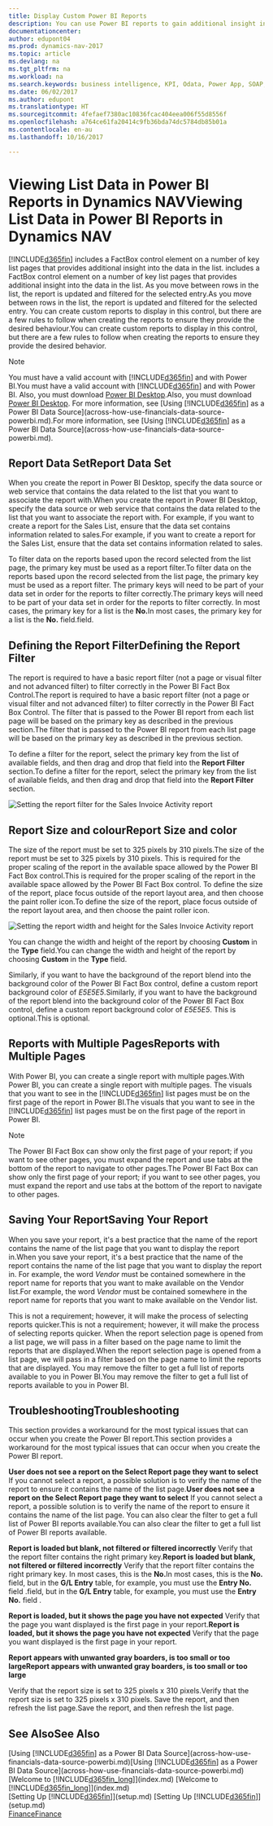 ```yaml
---
title: Display Custom Power BI Reports
description: You can use Power BI reports to gain additional insight into data in lists in Dynamics NAV.
documentationcenter: 
author: edupont04
ms.prod: dynamics-nav-2017
ms.topic: article
ms.devlang: na
ms.tgt_pltfrm: na
ms.workload: na
ms.search.keywords: business intelligence, KPI, Odata, Power App, SOAP, analysis
ms.date: 06/02/2017
ms.author: edupont
ms.translationtype: HT
ms.sourcegitcommit: 4fefaef7380ac10836fcac404eea006f55d8556f
ms.openlocfilehash: a764ce61fa20414c9fb36bda74dc5784db85b01a
ms.contentlocale: en-au
ms.lasthandoff: 10/16/2017

---
```

# <a name="viewing-list-data-in-power-bi-reports-in-dynamics-nav"></a><span data-ttu-id="bf35c-103">Viewing List Data in Power BI Reports in Dynamics NAV</span><span class="sxs-lookup"><span data-stu-id="bf35c-103">Viewing List Data in Power BI Reports in Dynamics NAV</span></span>
[!INCLUDE[d365fin](includes/d365fin_md.md)]<span data-ttu-id="bf35c-104"> includes a FactBox control element on a number of key list pages that provides additional insight into the data in the list.</span><span class="sxs-lookup"><span data-stu-id="bf35c-104"> includes a FactBox control element on a number of key list pages that provides additional insight into the data in the list.</span></span> <span data-ttu-id="bf35c-105">As you move between rows in the list, the report is updated and filtered for the selected entry.</span><span class="sxs-lookup"><span data-stu-id="bf35c-105">As you move between rows in the list, the report is updated and filtered for the selected entry.</span></span> <span data-ttu-id="bf35c-106">You can create custom reports to display in this control, but there are a few rules to follow when creating the reports to ensure they provide the desired behaviour.</span><span class="sxs-lookup"><span data-stu-id="bf35c-106">You can create custom reports to display in this control, but there are a few rules to follow when creating the reports to ensure they provide the desired behavior.</span></span>  

> [!NOTE]  
>   <span data-ttu-id="bf35c-107">You must have a valid account with [!INCLUDE[d365fin](includes/d365fin_md.md)] and with Power BI.</span><span class="sxs-lookup"><span data-stu-id="bf35c-107">You must have a valid account with [!INCLUDE[d365fin](includes/d365fin_md.md)] and with Power BI.</span></span> <span data-ttu-id="bf35c-108">Also, you must download [Power BI Desktop](https://powerbi.microsoft.com/en-us/desktop/).</span><span class="sxs-lookup"><span data-stu-id="bf35c-108">Also, you must download [Power BI Desktop](https://powerbi.microsoft.com/en-us/desktop/).</span></span> <span data-ttu-id="bf35c-109">For more information, see [Using [!INCLUDE[d365fin](includes/d365fin_md.md)] as a Power BI Data Source](across-how-use-financials-data-source-powerbi.md).</span><span class="sxs-lookup"><span data-stu-id="bf35c-109">For more information, see [Using [!INCLUDE[d365fin](includes/d365fin_md.md)] as a Power BI Data Source](across-how-use-financials-data-source-powerbi.md).</span></span>  

## <a name="report-data-set"></a><span data-ttu-id="bf35c-110">Report Data Set</span><span class="sxs-lookup"><span data-stu-id="bf35c-110">Report Data Set</span></span>
<span data-ttu-id="bf35c-111">When you create the report in Power BI Desktop, specify the data source or web service that contains the data related to the list that you want to associate the report with.</span><span class="sxs-lookup"><span data-stu-id="bf35c-111">When you create the report in Power BI Desktop, specify the data source or web service that contains the data related to the list that you want to associate the report with.</span></span> <span data-ttu-id="bf35c-112">For example, if you want to create a report for the Sales List, ensure that the data set contains information related to sales.</span><span class="sxs-lookup"><span data-stu-id="bf35c-112">For example, if you want to create a report for the Sales List, ensure that the data set contains information related to sales.</span></span>  

<span data-ttu-id="bf35c-113">To filter data on the reports based upon the record selected from the list page, the primary key must be used as a report filter.</span><span class="sxs-lookup"><span data-stu-id="bf35c-113">To filter data on the reports based upon the record selected from the list page, the primary key must be used as a report filter.</span></span> <span data-ttu-id="bf35c-114">The primary keys will need to be part of your data set in order for the reports to filter correctly.</span><span class="sxs-lookup"><span data-stu-id="bf35c-114">The primary keys will need to be part of your data set in order for the reports to filter correctly.</span></span> <span data-ttu-id="bf35c-115">In most cases, the primary key for a list is the **No.**</span><span class="sxs-lookup"><span data-stu-id="bf35c-115">In most cases, the primary key for a list is the **No.**</span></span> <span data-ttu-id="bf35c-116">field.</span><span class="sxs-lookup"><span data-stu-id="bf35c-116">field.</span></span>  

## <a name="defining-the-report-filter"></a><span data-ttu-id="bf35c-117">Defining the Report Filter</span><span class="sxs-lookup"><span data-stu-id="bf35c-117">Defining the Report Filter</span></span>
<span data-ttu-id="bf35c-118">The report is required to have a basic report filter (not a page or visual filter and not advanced filter) to filter correctly in the Power BI Fact Box Control.</span><span class="sxs-lookup"><span data-stu-id="bf35c-118">The report is required to have a basic report filter (not a page or visual filter and not advanced filter) to filter correctly in the Power BI Fact Box Control.</span></span> <span data-ttu-id="bf35c-119">The filter that is passed to the Power BI report from each list page will be based on the primary key as described in the previous section.</span><span class="sxs-lookup"><span data-stu-id="bf35c-119">The filter that is passed to the Power BI report from each list page will be based on the primary key as described in the previous section.</span></span>  

<span data-ttu-id="bf35c-120">To define a filter for the report, select the primary key from the list of available fields, and then drag and drop that field into the **Report Filter** section.</span><span class="sxs-lookup"><span data-stu-id="bf35c-120">To define a filter for the report, select the primary key from the list of available fields, and then drag and drop that field into the **Report Filter** section.</span></span>  

![Setting the report filter for the Sales Invoice Activity report](./media/across-how-use-powerbi-reports-factbox/financials-powerbi-report-filter.png)

## <a name="report-size-and-color"></a><span data-ttu-id="bf35c-122">Report Size and colour</span><span class="sxs-lookup"><span data-stu-id="bf35c-122">Report Size and color</span></span>
<span data-ttu-id="bf35c-123">The size of the report must be set to 325 pixels by 310 pixels.</span><span class="sxs-lookup"><span data-stu-id="bf35c-123">The size of the report must be set to 325 pixels by 310 pixels.</span></span> <span data-ttu-id="bf35c-124">This is required for the proper scaling of the report in the available space allowed by the Power BI Fact Box control.</span><span class="sxs-lookup"><span data-stu-id="bf35c-124">This is required for the proper scaling of the report in the available space allowed by the Power BI Fact Box control.</span></span> <span data-ttu-id="bf35c-125">To define the size of the report, place focus outside of the report layout area, and then choose the paint roller icon.</span><span class="sxs-lookup"><span data-stu-id="bf35c-125">To define the size of the report, place focus outside of the report layout area, and then choose the paint roller icon.</span></span>

![Setting the report width and height for the Sales Invoice Activity report](./media/across-how-use-powerbi-reports-factbox/financials-powerbi-report-sizing.png)

<span data-ttu-id="bf35c-127">You can change the width and height of the report by choosing **Custom** in the **Type** field.</span><span class="sxs-lookup"><span data-stu-id="bf35c-127">You can change the width and height of the report by choosing **Custom** in the **Type** field.</span></span>

<span data-ttu-id="bf35c-128">Similarly, if you want to have the background of the report blend into the background color of the Power BI Fact Box control, define a custom report background color of *E5E5E5*.</span><span class="sxs-lookup"><span data-stu-id="bf35c-128">Similarly, if you want to have the background of the report blend into the background color of the Power BI Fact Box control, define a custom report background color of *E5E5E5*.</span></span> <span data-ttu-id="bf35c-129">This is optional.</span><span class="sxs-lookup"><span data-stu-id="bf35c-129">This is optional.</span></span>  

## <a name="reports-with-multiple-pages"></a><span data-ttu-id="bf35c-130">Reports with Multiple Pages</span><span class="sxs-lookup"><span data-stu-id="bf35c-130">Reports with Multiple Pages</span></span>
<span data-ttu-id="bf35c-131">With Power BI, you can create a single report with multiple pages.</span><span class="sxs-lookup"><span data-stu-id="bf35c-131">With Power BI, you can create a single report with multiple pages.</span></span> <span data-ttu-id="bf35c-132">The visuals that you want to see in the [!INCLUDE[d365fin](includes/d365fin_md.md)] list pages must be on the first page of the report in Power BI.</span><span class="sxs-lookup"><span data-stu-id="bf35c-132">The visuals that you want to see in the [!INCLUDE[d365fin](includes/d365fin_md.md)] list pages must be on the first page of the report in Power BI.</span></span>  

> [!NOTE]  
>  <span data-ttu-id="bf35c-133">The Power BI Fact Box can show only the first page of your report; if you want to see other pages, you must expand the report and use tabs at the bottom of the report to navigate to other pages.</span><span class="sxs-lookup"><span data-stu-id="bf35c-133">The Power BI Fact Box can show only the first page of your report; if you want to see other pages, you must expand the report and use tabs at the bottom of the report to navigate to other pages.</span></span>  

## <a name="saving-your-report"></a><span data-ttu-id="bf35c-134">Saving Your Report</span><span class="sxs-lookup"><span data-stu-id="bf35c-134">Saving Your Report</span></span>

<span data-ttu-id="bf35c-135">When you save your report, it's a best practice that the name of the report contains the name of the list page that you want to display the report in.</span><span class="sxs-lookup"><span data-stu-id="bf35c-135">When you save your report, it's a best practice that the name of the report contains the name of the list page that you want to display the report in.</span></span> <span data-ttu-id="bf35c-136">For example, the word *Vendor* must be contained somewhere in the report name for reports that you want to make available on the Vendor list.</span><span class="sxs-lookup"><span data-stu-id="bf35c-136">For example, the word *Vendor* must be contained somewhere in the report name for reports that you want to make available on the Vendor list.</span></span>  

<span data-ttu-id="bf35c-137">This is not a requirement; however, it will make the process of selecting reports quicker.</span><span class="sxs-lookup"><span data-stu-id="bf35c-137">This is not a requirement; however, it will make the process of selecting reports quicker.</span></span> <span data-ttu-id="bf35c-138">When the report selection page is opened from a list page, we will pass in a filter based on the page name to limit the reports that are displayed.</span><span class="sxs-lookup"><span data-stu-id="bf35c-138">When the report selection page is opened from a list page, we will pass in a filter based on the page name to limit the reports that are displayed.</span></span>  <span data-ttu-id="bf35c-139">You may remove the filter to get a full list of reports available to you in Power BI.</span><span class="sxs-lookup"><span data-stu-id="bf35c-139">You may remove the filter to get a full list of reports available to you in Power BI.</span></span>  

## <a name="troubleshooting"></a><span data-ttu-id="bf35c-140">Troubleshooting</span><span class="sxs-lookup"><span data-stu-id="bf35c-140">Troubleshooting</span></span>
<span data-ttu-id="bf35c-141">This section provides a workaround for the most typical issues that can occur when you create the Power BI report.</span><span class="sxs-lookup"><span data-stu-id="bf35c-141">This section provides a workaround for the most typical issues that can occur when you create the Power BI report.</span></span>  

<span data-ttu-id="bf35c-142">**User does not see a report on the Select Report page they want to select** If you cannot select a report, a possible solution is to verify the name of the report to ensure it contains the name of the list page.</span><span class="sxs-lookup"><span data-stu-id="bf35c-142">**User does not see a report on the Select Report page they want to select** If you cannot select a report, a possible solution is to verify the name of the report to ensure it contains the name of the list page.</span></span> <span data-ttu-id="bf35c-143">You can also clear the filter to get a full list of Power BI reports available.</span><span class="sxs-lookup"><span data-stu-id="bf35c-143">You can also clear the filter to get a full list of Power BI reports available.</span></span>  

<span data-ttu-id="bf35c-144">**Report is loaded but blank, not filtered or filtered incorrectly** Verify that the report filter contains the right primary key.</span><span class="sxs-lookup"><span data-stu-id="bf35c-144">**Report is loaded but blank, not filtered or filtered incorrectly** Verify that the report filter contains the right primary key.</span></span> <span data-ttu-id="bf35c-145">In most cases, this is the **No.**</span><span class="sxs-lookup"><span data-stu-id="bf35c-145">In most cases, this is the **No.**</span></span> <span data-ttu-id="bf35c-146">field, but in the **G/L Entry** table, for example, you must use the **Entry No.** field  .</span><span class="sxs-lookup"><span data-stu-id="bf35c-146">field, but in the **G/L Entry** table, for example, you must use the **Entry No.** field  .</span></span>

<span data-ttu-id="bf35c-147">**Report is loaded, but it shows the page you have not expected** Verify that the page you want displayed is the first page in your report.</span><span class="sxs-lookup"><span data-stu-id="bf35c-147">**Report is loaded, but it shows the page you have not expected** Verify that the page you want displayed is the first page in your report.</span></span>  

<span data-ttu-id="bf35c-148">**Report appears with unwanted gray boarders, is too small or too large**</span><span class="sxs-lookup"><span data-stu-id="bf35c-148">**Report appears with unwanted gray boarders, is too small or too large**</span></span>

<span data-ttu-id="bf35c-149">Verify that the report size is set to 325 pixels x 310 pixels.</span><span class="sxs-lookup"><span data-stu-id="bf35c-149">Verify that the report size is set to 325 pixels x 310 pixels.</span></span> <span data-ttu-id="bf35c-150">Save the report, and then refresh the list page.</span><span class="sxs-lookup"><span data-stu-id="bf35c-150">Save the report, and then refresh the list page.</span></span>  

## <a name="see-also"></a><span data-ttu-id="bf35c-151">See Also</span><span class="sxs-lookup"><span data-stu-id="bf35c-151">See Also</span></span>
<span data-ttu-id="bf35c-152">[Using [!INCLUDE[d365fin](includes/d365fin_md.md)] as a Power BI Data Source](across-how-use-financials-data-source-powerbi.md)</span><span class="sxs-lookup"><span data-stu-id="bf35c-152">[Using [!INCLUDE[d365fin](includes/d365fin_md.md)] as a Power BI Data Source](across-how-use-financials-data-source-powerbi.md)</span></span>  
<span data-ttu-id="bf35c-153">[Welcome to [!INCLUDE[d365fin_long](includes/d365fin_long_md.md)]](index.md)  </span><span class="sxs-lookup"><span data-stu-id="bf35c-153">[Welcome to [!INCLUDE[d365fin_long](includes/d365fin_long_md.md)]](index.md)  </span></span>  
<span data-ttu-id="bf35c-154">[Setting Up [!INCLUDE[d365fin](includes/d365fin_md.md)]](setup.md)  </span><span class="sxs-lookup"><span data-stu-id="bf35c-154">[Setting Up [!INCLUDE[d365fin](includes/d365fin_md.md)]](setup.md)  </span></span>  
[<span data-ttu-id="bf35c-155">Finance</span><span class="sxs-lookup"><span data-stu-id="bf35c-155">Finance</span></span>](finance.md)  

